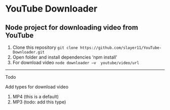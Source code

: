 # YouTube Downloader
Node project for downloading video from YouTube
----
1. Clone this repository `git clone https://github.com/slayer11/YouTube-Downloader.git`
2.	Open folder and install dependencies ‘npm install’
3.	For download video `node downloader –v  youtube/video/url`
----
Todo

Add types for download video

1. MP4 (this is a default)
2. MP3 (todo: add this type)